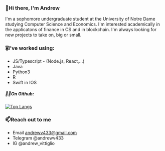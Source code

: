 ### 👋Hi there, I'm Andrew 

I'm a sophomore undergraduate student at the University of Notre Dame studying Computer Science and Economics. I'm interested academically in the applicatons of finance in CS and in blockchain. I'm always looking for new projects to take on, big or small. 

### 🎖I've worked using: 
- JS/Typescript - (Node.js, React,...)
- Java
- Python3
- R
- Swift in IOS

##### 👨‍💻On Github:





[![Top Langs](https://github-readme-stats.vercel.app/api/top-langs/?username=andr3wV&layout=compact&hide_title=true&count_private=true)](https://github.com/anuraghazra/github-readme-stats)

### 📫Reach out to me
  - Email andrewv433@gmail.com
  - Telegram @andrewv433
  - IG @andrew_vittiglio
